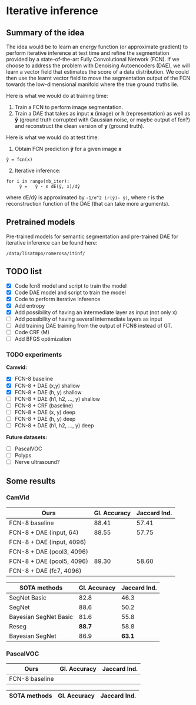 # Iterative inference

## Summary of the idea

The idea would be to learn an energy function (or approximate gradient) to perform iterative inference at test time and refine the segmentation provided by a state-of-the-art Fully Convolutional Network (FCN). If we choose to address the problem with Denoising Autoencoders (DAE), we will learn a vector field that estimates the score of a data distribution. We could then use the learnt vector field to move the segmentation output of the FCN towards the low-dimensional manifold where the true ground truths lie.

Here is what we would do at training time:
1) Train a FCN to perform image segmentation.
2) Train a DAE that takes as input **x** (image) or **h** (representation) as well as **ỹ** (ground truth corrupted with Gaussian noise, or maybe output of fcn?) and reconstruct the clean version of **y** (ground truth).

Here is what we would do at test time:
1) Obtain FCN prediction **ŷ** for a given image **x**
```
ŷ = fcn(x)
```
2) Iterative inference:
```
for i in range(nb_iter):
     ŷ =   ŷ - ε dE(ŷ, x)/dŷ
```
where dE/dŷ is approximated by `-1/σ^2 (r(ŷ)- ŷ)`, where r is the reconstruction function of the DAE (that can take more arguments).

## Pretrained models

Pre-trained models for semantic segmentation and pre-trained DAE for iterative inference can be found here:
```
/data/lisatmp4/romerosa/itinf/
```
## TODO list
- [x] Code fcn8 model and script to train the model
- [x] Code DAE model and script to train the model
- [x] Code to perform iterative inference
- [x] Add entropy
- [x] Add possibility of having an intermediate layer as input (not only x)
- [ ] Add possibility of having several intermediate layers as input
- [ ] Add training DAE training from the output of FCN8 instead of GT.
- [ ] Code CRF (M)
- [ ] Add BFGS optimization

### TODO experiments
**Camvid:**
- [x] FCN-8 baseline
- [x] FCN-8 + DAE (x,y) shallow
- [x] FCN-8 + DAE (h, y) shallow
- [ ] FCN-8 + DAE (h1, h2, ..., y) shallow 
- [ ] FCN-8 + CRF (baseline)
- [ ] FCN-8 + DAE (x, y) deep
- [ ] FCN-8 + DAE (h, y) deep
- [ ] FCN-8 + DAE (h1, h2, ..., y) deep 

**Future datasets:**
- [ ] PascalVOC
- [ ] Polyps 
- [ ] Nerve ultrasound?

## Some results
### CamVid
| **Ours** | Gl. Accuracy | Jaccard Ind. |
|-------------------|--------------|--------------|
| FCN-8 baseline     |88.41|57.41|
| FCN-8 + DAE (input, 64)     |88.55|57.75|
| FCN-8 + DAE (input, 4096)     |||
| FCN-8 + DAE (pool3, 4096)     |||
| FCN-8 + DAE (pool5, 4096)     |89.30|58.60|
| FCN-8 + DAE (fc7, 4096)     |||


| **SOTA methods** | Gl. Accuracy | Jaccard Ind. |
|------------------|--------------|--------------|
|SegNet Basic          |82.8|46.3|
|SegNet                |88.6|50.2|
|Bayesian SegNet Basic |81.6|55.8|
|Reseg                 |**88.7**|58.8|
|Bayesian SegNet       |86.9|**63.1**|

### PascalVOC
| **Ours** | Gl. Accuracy | Jaccard Ind. |
|-------------------|--------------|--------------|
| FCN-8 baseline     |||


| **SOTA methods** | Gl. Accuracy | Jaccard Ind. |
|------------------|--------------|--------------|



